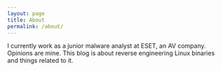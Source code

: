 ```yaml
---
layout: page
title: About
permalink: /about/
---
```


I currently work as a junior malware analyst at ESET, an AV company. Opinions are mine. This blog is about reverse engineering Linux binaries and things related to it.
